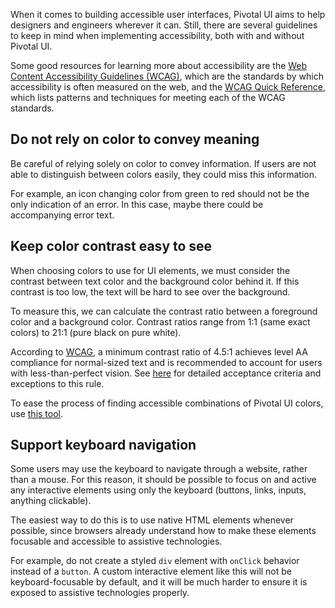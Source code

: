 When it comes to building accessible user interfaces, Pivotal UI aims to help designers and engineers wherever it can. Still, there are several guidelines to keep in mind when implementing accessibility, both with and without Pivotal UI.

Some good resources for learning more about accessibility are the [Web Content Accessibility Guidelines (WCAG)](https://www.w3.org/TR/2008/REC-WCAG20-20081211/), which are the standards by which accessibility is often measured on the web, and the [WCAG Quick Reference](https://www.w3.org/WAI/WCAG21/quickref/?versions=2.0), which lists patterns and techniques for meeting each of the WCAG standards.

## Do not rely on color to convey meaning

Be careful of relying solely on color to convey information. If users are not able to distinguish between colors easily, they could miss this information.

For example, an icon changing color from green to red should not be the only indication of an error. In this case, maybe there could be accompanying error text.

## Keep color contrast easy to see

When choosing colors to use for UI elements, we must consider the contrast between text color and the background color behind it. If this contrast is too low, the text will be hard to see over the background.

To measure this, we can calculate the contrast ratio between a foreground color and a background color. Contrast ratios range from 1:1 (same exact colors) to 21:1 (pure black on pure white).

According to [WCAG](https://www.w3.org/TR/UNDERSTANDING-WCAG20/visual-audio-contrast-contrast.html), a minimum contrast ratio of 4.5:1 achieves level AA compliance for normal-sized text and is recommended to account for users with less-than-perfect vision. See [here](https://www.w3.org/TR/2008/REC-WCAG20-20081211/#visual-audio-contrast-contrast) for detailed acceptance criteria and exceptions to this rule.

To ease the process of finding accessible combinations of Pivotal UI colors, use [this tool](/concepts/accessibility/color_contrast_tool).

## Support keyboard navigation

Some users may use the keyboard to navigate through a website, rather than a mouse. For this reason, it should be possible to focus on and active any interactive elements using only the keyboard (buttons, links, inputs, anything clickable).

The easiest way to do this is to use native HTML elements whenever possible, since browsers already understand how to make these elements focusable and accessible to assistive technologies.

For example, do not create a styled `div` element with `onClick` behavior instead of a `button`. A custom interactive element like this will not be keyboard-focusable by default, and it will be much harder to ensure it is exposed to assistive technologies properly.
